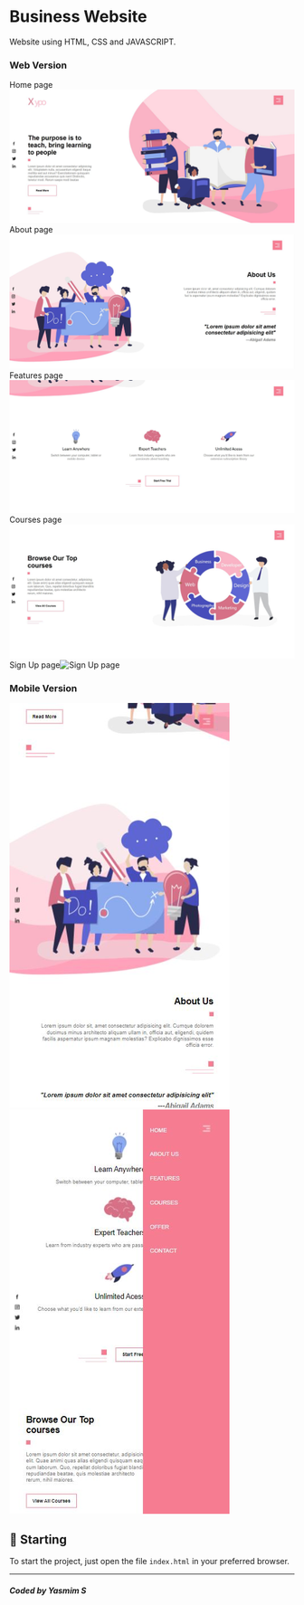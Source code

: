 # Business Website

Website using HTML, CSS and JAVASCRIPT.<br />

### Web Version

Home page<img src="images/homepage.JPG" alt="Home page"/>
About page<img src="images/aboutpage.JPG" alt="About page"/>
Features page<img src="images/featurespage.JPG" alt="Features page"/>
Courses page<img src="images/coursespage.JPG" alt="Courses page"/>
Sign Up page<img src="images/signuppage.JPG" alt="Sign Up page"/>

### Mobile Version

<img src="images/mobile1.JPG" alt="mobile"/>
<img src="images/mobile2.JPG" alt="mobile"/>

## 🚀 Starting

To start the project, just open the file `index.html` in your preferred browser.

---
##### Coded by Yasmim S

